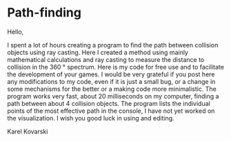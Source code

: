 # Path-finding

Hello,

I spent a lot of hours creating a program to find the path between collision objects using ray casting. Here I created a method using mainly mathematical calculations and ray casting to measure the distance to collision in the 360 ​​° spectrum. Here is my code for free use and to facilitate the development of your games. I would be very grateful if you post here any modifications to my code, even if it is just a small bug, or a change in some mechanisms for the better or a making code more minimalistic. The program works very fast, about 20 milliseconds on my computer, finding a path between about 4 collision objects. The program lists the individual points of the most effective path in the console, I have not yet worked on the visualization. I wish you good luck in using and editing.

Karel Kovarski
